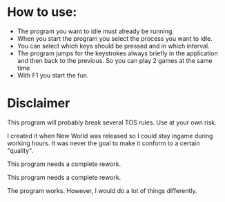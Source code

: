 # How to use:
- The program you want to idle must already be running.
- When you start the program you select the process you want to idle.
- You can select which keys should be pressed and in which interval.
- The program jumps for the keystrokes always briefly in the application and then back to the previous. So you can play 2 games at the same time 
- With F1 you start the fun.

# Disclaimer
This program will probably break several TOS rules.
Use at your own risk.

I created it when New World was released so I could stay ingame during working hours. It was never the goal to make it conform to a certain "quality".

This program needs a complete rework.

This program needs a complete rework.

The program works. However, I would do a lot of things differently.
